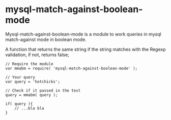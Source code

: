 # mysql-match-against-boolean-mode
Mysql-match-against-boolean-mode is a module to work queries in mysql match-against mode in boolean mode.

A function that returns the same string if the string matches with the Regexp validation, if not, returns false;

```
// Require the module
var mmabm = require( 'mysql-match-against-boolean-mode' );

// Your query
var query = 'hotchicks';

// Check if it passed in the test
query = mmabm( query );

if( query ){
	// ...bla bla
}

```
